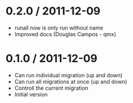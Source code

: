 0.2.0 / 2011-12-09
==================
  * runall now is only run without name
  * Improved docs (Douglas Campos - qmx)

0.1.0 / 2011-12-09
==================
  * Can run individual migration (up and down)
  * Can run all migrations at once (up and down)
  * Controll the current migration
  * Initial version
